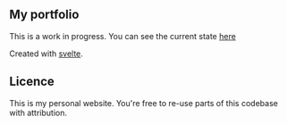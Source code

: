 ## My portfolio

This is a work in progress. You can see the current state [here](https://elegant-swartz-d1911b.netlify.app/)

Created with [svelte](https://svelte.dev/).

## Licence

This is my personal website. You're free to re-use parts of this codebase with attribution.
